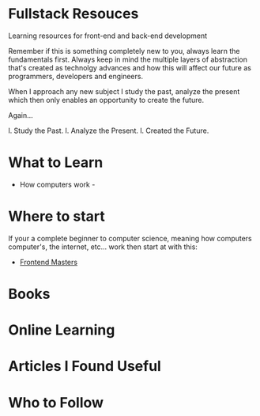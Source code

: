 # Fullstack Resouces
Learning resources for front-end and back-end development

Remember if this is something completely new to you, always learn the fundamentals first. Always keep in mind the multiple layers of abstraction that's created as technolgy advances and how this will affect our future as programmers, developers and engineers. 

When I approach any new subject I study the past, analyze the present which then only enables an opportunity to create the future.

Again...

  l. Study the Past.
  l. Analyze the Present.
  l. Created the Future.

# What to Learn
  * How computers work -

# Where to start

If your a complete beginner to computer science, meaning how computers computer's, the internet, etc... work then start at with this:

* [Frontend Masters ](https://frontendmasters.com/books/front-end-handbook/2017/)


# Books


# Online Learning 


# Articles I Found Useful


# Who to Follow
